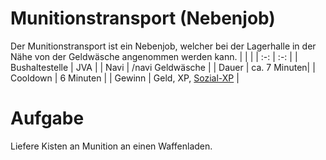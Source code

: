 # Munitionstransport (Nebenjob)
Der Munitionstransport ist ein Nebenjob, welcher bei der Lagerhalle in der Nähe von der Geldwäsche angenommen werden kann.
| <!-- --> | <!-- --> |
| :-: | :-: |
| Bushaltestelle | JVA |
| Navi | /navi Geldwäsche |
| Dauer | ca. 7 Minuten|
| Cooldown | 6 Minuten |
| Gewinn | Geld, XP, [Sozial-XP](/pages/skills/social.md) |

# Aufgabe
Liefere Kisten an Munition an einen Waffenladen.
